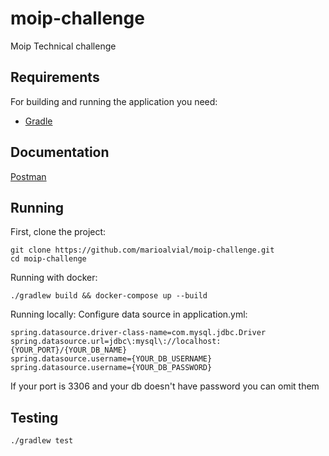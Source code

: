 # moip-challenge

Moip Technical challenge 

## Requirements

For building and running the application you need:

- [Gradle](https://gradle.org/)

## Documentation
[Postman](https://documenter.getpostman.com/view/2673922/RVnZhyTK)

## Running

First, clone the project:

```shell
git clone https://github.com/marioalvial/moip-challenge.git
cd moip-challenge
```
Running with docker:

```shell
./gradlew build && docker-compose up --build
```

Running locally:
Configure data source in application.yml:

```
spring.datasource.driver-class-name=com.mysql.jdbc.Driver
spring.datasource.url=jdbc\:mysql\://localhost:{YOUR_PORT}/{YOUR_DB_NAME}
spring.datasource.username={YOUR_DB_USERNAME}
spring.datasource.username={YOUR_DB_PASSWORD}
```
If your port is 3306 and your db doesn't have password you can omit them

##  Testing

```shell
./gradlew test
```
